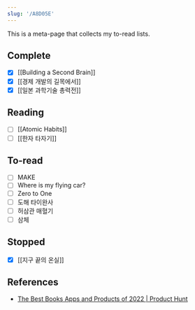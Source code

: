 ```yaml
---
slug: '/A8D05E'
---
```


This is a meta-page that collects my to-read lists.

## Complete

- [x] [[Building a Second Brain]]
- [x] [[경제 개발의 길목에서]]
- [x] [[일본 과학기술 총력전]]

## Reading

- [ ] [[Atomic Habits]]
- [ ] [[한자 타자기]]

## To-read

- [ ] MAKE
- [ ] Where is my flying car?
- [ ] Zero to One
- [ ] 도해 타이완사
- [ ] 허삼관 매혈기
- [ ] 삼체

## Stopped

- [x] [[지구 끝의 온실]]

## References

- [The Best Books Apps and Products of 2022 | Product Hunt](https://www.producthunt.com/topics/books?order=most-upvoted)
